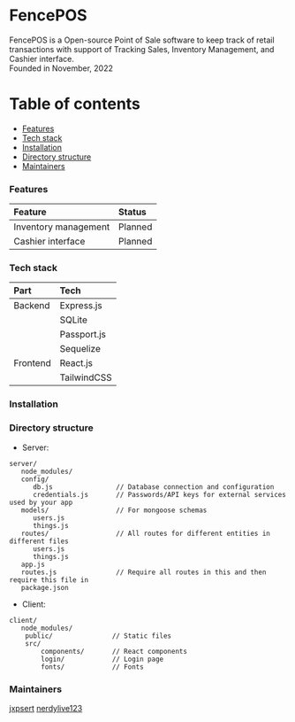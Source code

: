 # FencePOS

FencePOS is a Open-source Point of Sale software to keep track of retail transactions with support of Tracking Sales, Inventory Management, and Cashier interface.
<br/> Founded in November, 2022

# Table of contents
   * [Features](#features)
   * [Tech stack](#tech-stack)
   * [Installation](#installation)
   * [Directory structure](#directory-structure)
   * [Maintainers](#maintainers)

### Features

| Feature              | Status  |
|:---------------------|:--------|
| Inventory management | Planned |
| Cashier interface    | Planned |

### Tech stack

| Part     | Tech        |
|:---------|:------------|
| Backend  | Express.js  |
|          | SQLite      |
|          | Passport.js |
|          | Sequelize   |
| Frontend | React.js    |
|          | TailwindCSS |

### Installation

[//]: # (TODO: add install guide)

### Directory structure

* Server:
````
server/
   node_modules/
   config/
      db.js                // Database connection and configuration
      credentials.js       // Passwords/API keys for external services used by your app
   models/                 // For mongoose schemas
      users.js
      things.js
   routes/                 // All routes for different entities in different files 
      users.js
      things.js
   app.js
   routes.js               // Require all routes in this and then require this file in 
   package.json
````
* Client:
````
client/
   node_modules/
    public/               // Static files
    src/                          
        components/       // React components
        login/            // Login page
        fonts/            // Fonts
````

### Maintainers

[jxpsert](https://github.com/jxpsert)
[nerdylive123](https://github.com/nerdylive123)
